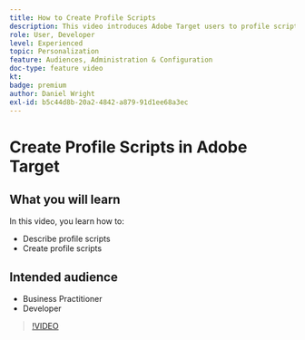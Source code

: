```yaml
---
title: How to Create Profile Scripts
description: This video introduces Adobe Target users to profile scripts. Watch this video if you are experienced with Adobe Target and want to learn the basics of using profile scripts to perform more specialized targeting or audience creation.
role: User, Developer
level: Experienced
topic: Personalization
feature: Audiences, Administration & Configuration
doc-type: feature video
kt:
badge: premium
author: Daniel Wright
exl-id: b5c44d8b-20a2-4842-a879-91d1ee68a3ec
---
```

# Create Profile Scripts in Adobe Target

## What you will learn

In this video, you learn how to:

* Describe profile scripts
* Create profile scripts

## Intended audience

* Business Practitioner
* Developer

>[!VIDEO](https://video.tv.adobe.com/v/17394/?quality=12)
